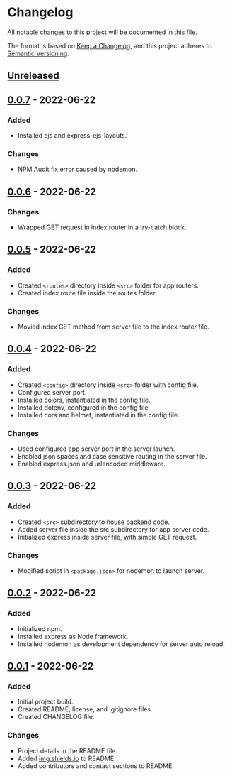 # Changelog

All notable changes to this project will be documented in this file.

The format is based on [Keep a Changelog](https://keepachangelog.com/en/1.0.0/),
and this project adheres to [Semantic Versioning](https://semver.org/spec/v2.0.0.html).

## [Unreleased]

## [0.0.7] - 2022-06-22

### Added

- Installed ejs and express-ejs-layouts.

### Changes

- NPM Audit fix error caused by nodemon.

## [0.0.6] - 2022-06-22

### Changes

- Wrapped GET request in index router in a try-catch block.

## [0.0.5] - 2022-06-22

### Added

- Created `<routes>` directory inside `<src>` folder for app routers.
- Created index route file inside the routes folder.

### Changes

- Movied index GET method from server file to the index router file.

## [0.0.4] - 2022-06-22

### Added

- Created `<config>` directory inside `<src>` folder with config file.
- Configured server port.
- Installed colors, instantiated in the config file.
- Installed dotenv, configured in the config file.
- Installed cors and helmet, instantiated in the config file.

### Changes

- Used configured app server port in the server launch.
- Enabled json spaces and case sensitive routing in the server file.
- Enabled express.json and urlencoded middleware.

## [0.0.3] - 2022-06-22

### Added

- Created `<src>` subdirectory to house backend code.
- Added server file inside the src subdirectory for app server code.
- Initialized express inside server file, with simple GET request.

### Changes

- Modified script in `<package.json>` for nodemon to launch server.

## [0.0.2] - 2022-06-22

### Added

- Initialized npm.
- Installed express as Node framework.
- Installed nodemon as development dependency for server auto reload.

## [0.0.1] - 2022-06-22

### Added

- Initial project build.
- Created README, license, and .gitignore files.
- Created CHANGELOG file.

### Changes

- Project details in the README file.
- Added [img.shields.io](img.shields.io) to README.
- Added contributors and contact sections to README.

[Unreleased]: https://github.com/ogre2/portfolio-app/compare/v0.0.7...HEAD
[0.0.7]: https://github.com/ogre2/portfolio-app/releases/tag/v0.0.7
[0.0.6]: https://github.com/ogre2/portfolio-app/releases/tag/v0.0.6
[0.0.5]: https://github.com/ogre2/portfolio-app/releases/tag/v0.0.5
[0.0.4]: https://github.com/ogre2/portfolio-app/releases/tag/v0.0.4
[0.0.3]: https://github.com/ogre2/portfolio-app/releases/tag/v0.0.3
[0.0.2]: https://github.com/ogre2/portfolio-app/releases/tag/v0.0.2
[0.0.1]: https://github.com/ogre2/portfolio-app/releases/tag/v0.0.1
